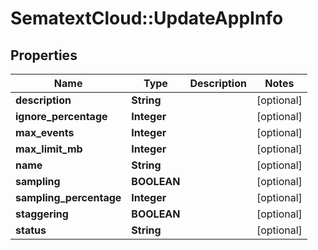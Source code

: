 # SematextCloud::UpdateAppInfo

## Properties
Name | Type | Description | Notes
------------ | ------------- | ------------- | -------------
**description** | **String** |  | [optional]
**ignore_percentage** | **Integer** |  | [optional]
**max_events** | **Integer** |  | [optional]
**max_limit_mb** | **Integer** |  | [optional]
**name** | **String** |  | [optional]
**sampling** | **BOOLEAN** |  | [optional]
**sampling_percentage** | **Integer** |  | [optional]
**staggering** | **BOOLEAN** |  | [optional]
**status** | **String** |  | [optional]
